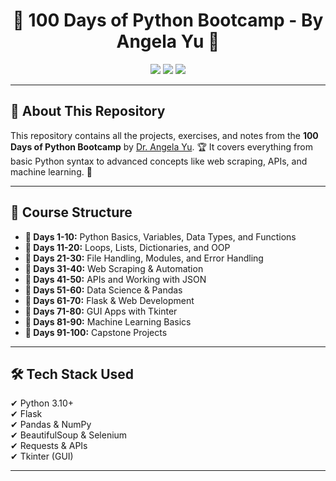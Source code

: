 <h1 align="center">🐍 100 Days of Python Bootcamp - By Angela Yu 🚀</h1>

<p align="center">
    <img src="https://img.shields.io/badge/Python-3.10-blue?style=for-the-badge&logo=python">
    <img src="https://img.shields.io/badge/Days-100-orange?style=for-the-badge">
    <img src="https://img.shields.io/github/stars/your-username/100-days-python?style=for-the-badge">
</p>

---

<h2>📖 About This Repository</h2>

<p>
This repository contains all the projects, exercises, and notes from the <strong>100 Days of Python Bootcamp</strong> by <a href="https://www.udemy.com/course/100-days-of-code-python/" target="_blank">Dr. Angela Yu</a>. 🏆
It covers everything from basic Python syntax to advanced concepts like web scraping, APIs, and machine learning. 🚀
</p>

---

<h2>📅 Course Structure</h2>

<ul>
  <li><strong>📌 Days 1-10:</strong> Python Basics, Variables, Data Types, and Functions</li>
  <li><strong>📌 Days 11-20:</strong> Loops, Lists, Dictionaries, and OOP</li>
  <li><strong>📌 Days 21-30:</strong> File Handling, Modules, and Error Handling</li>
  <li><strong>📌 Days 31-40:</strong> Web Scraping & Automation</li>
  <li><strong>📌 Days 41-50:</strong> APIs and Working with JSON</li>
  <li><strong>📌 Days 51-60:</strong> Data Science & Pandas</li>
  <li><strong>📌 Days 61-70:</strong> Flask & Web Development</li>
  <li><strong>📌 Days 71-80:</strong> GUI Apps with Tkinter</li>
  <li><strong>📌 Days 81-90:</strong> Machine Learning Basics</li>
  <li><strong>📌 Days 91-100:</strong> Capstone Projects</li>
</ul>

---

<h2>🛠 Tech Stack Used</h2>

<p>
    ✔ Python 3.10+ <br>
    ✔ Flask <br>
    ✔ Pandas & NumPy <br>
    ✔ BeautifulSoup & Selenium <br>
    ✔ Requests & APIs <br>
    ✔ Tkinter (GUI) <br>
</p>

---
